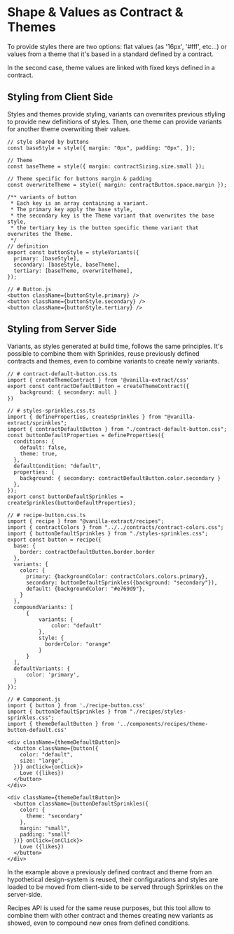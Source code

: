 # Shape & Values as Contract & Themes

To provide styles there are two options: flat values (as '16px', '#fff', etc...) or values from a theme that it's based in a standard defined by a contract.

In the second case, theme values are linked with fixed keys defined in a contract.

## Styling from Client Side

Styles and themes provide styling, variants can overwrites previous stlyling to provide new definitions of styles. Then, one theme can provide variants for another theme overwriting their values.

```
// style shared by buttons
const baseStyle = style({ margin: "0px", padding: "0px", });

// Theme
const baseTheme = style({ margin: contractSizing.size.small });

// Theme specific for buttons margin & padding
const overwriteTheme = style({ margin: contractButton.space.margin });

/** variants of button
 * Each key is an array containing a variant.
 * The primary key apply the base style,
 * the secondary key is the Theme variant that overwrites the base style,
 * the tertiary key is the button specific theme variant that overwrites the Theme.
 */
// definition
export const buttonStyle = styleVariants({
  primary: [baseStyle],
  secondary: [baseStyle, baseTheme],
  tertiary: [baseTheme, overwriteTheme],
});

// # Button.js
<button className={buttonStyle.primary} />
<button className={buttonStyle.secondary} />
<button className={buttonStyle.tertiary} />
```

## Styling from Server Side

Variants, as styles generated at build time, follows the same principles. It's possible to combine them with Sprinkles, reuse previously defined contracts and themes, even to combine variants to create newly variants.

```
// # contract-default-button.css.ts
import { createThemeContract } from '@vanilla-extract/css'
export const contractDefaultButton = createThemeContract({
    background: { secondary: null }
})

// # styles-sprinkles.css.ts
import { defineProperties, createSprinkles } from "@vanilla-extract/sprinkles";
import { contractDefaultButton } from "./contract-default-button.css";
const buttonDefaultProperties = defineProperties({
  conditions: {
    default: false,
    theme: true,
  },
  defaultCondition: "default",
  properties: {
    background: { secondary: contractDefaultButton.color.secondary }
  },
});
export const buttonDefaultSprinkles = createSprinkles(buttonDefaultProperties);

// # recipe-button.css.ts
import { recipe } from "@vanilla-extract/recipes";
import { contractColors } from "../../contracts/contract-colors.css";
import { buttonDefaultSprinkles } from "./styles-sprinkles.css";
export const button = recipe({
  base: {
    border: contractDefaultButton.border.border
  },
  variants: {
    color: {
      primary: {backgroundColor: contractColors.colors.primary},
      secondary: buttonDefaultSprinkles({background: "secondary"}),
      default: {backgroundColor: "#e769d9"},
    }
  },
  compoundVariants: [
      {
          variants: {
              color: "default"
          },
          style: {
            borderColor: "orange"
          }
      }
  ],
  defaultVariants: {
      color: 'primary',
  }
});

// # Component.js
import { button } from './recipe-button.css'
import { buttonDefaultSprinkles } from "./recipes/styles-sprinkles.css";
import { themeDefaultButton } from '../components/recipes/theme-button-default.css'

<div className={themeDefaultButton}>
  <button className={button({
    color: "default",
    size: "large",
  })} onClick={onClick}>
    Love ({likes})
  </button>
</div>

<div className={themeDefaultButton}>
  <button className={buttonDefaultSprinkles({
    color: {
      theme: "secondary"
    },
    margin: "small",
    padding: "small"
  })} onClick={onClick}>
    Love ({likes})
  </button>
</div>
```

In the example above a previously defined contract and theme from an hypothetical design-system is reused, their configurations and styles are loaded to be moved from client-side to be served through Sprinkles on the server-side.

Recipes API is used for the same reuse purposes, but this tool allow to combine them with other contract and themes creating new variants as showed, even to compound new ones from defined conditions.